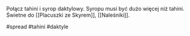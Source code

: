 Połącz tahini i syrop daktylowy. Syropu musi być dużo więcej niż tahini. 
Świetne do [[Placuszki ze Skyrem]], [[Naleśniki]].

#spread #tahini #daktyle 